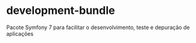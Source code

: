 # development-bundle
Pacote Symfony 7 para facilitar o desenvolvimento, teste e depuração de aplicações
